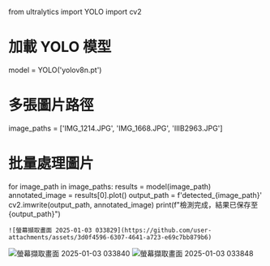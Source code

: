 from ultralytics import YOLO
import cv2

# 加載 YOLO 模型
model = YOLO('yolov8n.pt')

# 多張圖片路徑
image_paths = ['IMG_1214.JPG', 'IMG_1668.JPG', 'IIIB2963.JPG']

# 批量處理圖片
for image_path in image_paths:
    results = model(image_path)
    annotated_image = results[0].plot()
    output_path = f'detected_{image_path}'
    cv2.imwrite(output_path, annotated_image)
    print(f"檢測完成，結果已保存至 {output_path}")

    ![螢幕擷取畫面 2025-01-03 033829](https://github.com/user-attachments/assets/3d0f4596-6307-4641-a723-e69c7bb879b6)
![螢幕擷取畫面 2025-01-03 033840](https://github.com/user-attachments/assets/2a259a27-7d40-43ce-884d-89c7c72f78ff)
![螢幕擷取畫面 2025-01-03 033848](https://github.com/user-attachments/assets/850480cd-aa1a-4fa8-b590-e743c4030d69)
